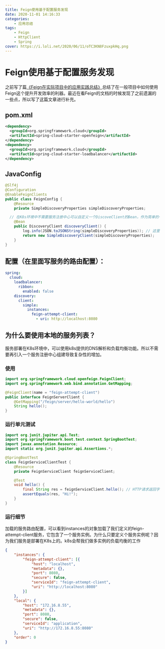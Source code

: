 ```yaml
---
title: Feign使用基于配置服务发现
date: 2020-11-01 14:16:33
categories:
    - 应用总结
tags: 
    - Feign
    - HttpClient
    - Spring
cover: https://i.loli.net/2020/06/11/oTC3KN8FzuxpkHq.png
---
```


# Feign使用基于配置服务发现

之前写了篇[《Feign在实际项目中的应用实践总结》](/public/2020/06/11/Feign在实际项目中的应用实践总结/)总结了在一般项目中如何使用Feign这个提升开发效率的利器。最近在看Feign的文档的时候发现了之前遗漏的一些点，所以写了这篇文章进行补充。


## pom.xml

```xml
<dependency>
  <groupId>org.springframework.cloud</groupId>
  <artifactId>spring-cloud-starter-openfeign</artifactId>
</dependency>
<dependency>
  <groupId>org.springframework.cloud</groupId>
  <artifactId>spring-cloud-starter-loadbalancer</artifactId>
</dependency>
```



## JavaConfig

```java
@Slf4j
@Configuration
@EnableFeignClients
public class FeignConfig {
    @Resource
    private SimpleDiscoveryProperties simpleDiscoveryProperties;

  // 在K8s环境中不需要服务注册中心可以自定义一个DiscoveClient的Bean，作为简单的一个服务列表
    @Bean
    public DiscoveryClient discoveryClient() {
        log.info(JSON.toJSONString(simpleDiscoveryProperties)); // 这里打印了加载的配置参数
        return new SimpleDiscoveryClient(simpleDiscoveryProperties);
    }
}
```



## 配置（在里面写服务的路由配置）：

```yaml
spring:
  cloud:
    loadbalancer:
      ribbon:
        enabled: false
    discovery:
      client:
        simple:
          instances:
            feign-attempt-client:
              - uri: http://localhost:8080
```



## 为什么要使用本地的服务列表？

服务部署在K8s环境中，可以使用k8s提供的DNS解析和负载均衡功能。所以不需要再引入一个服务注册中心组建导致复杂性的增加。



### 使用

```java
import org.springframework.cloud.openfeign.FeignClient;
import org.springframework.web.bind.annotation.GetMapping;

@FeignClient(name = "feign-attempt-client")
public interface FeignServerClient {
    @GetMapping("/feign/server/hello-world/hello")
    String hello();
}
```



### 运行单元测试

```java
import org.junit.jupiter.api.Test;
import org.springframework.boot.test.context.SpringBootTest;
import javax.annotation.Resource;
import static org.junit.jupiter.api.Assertions.*;

@SpringBootTest
class FeignServiceClientTest {
    @Resource
    private FeignServiceClient feignServiceClient;

    @Test
    void hello() {
        final String res = feignServiceClient.hello(); // HTTP请求返回字符串“Hi!”
        assertEquals(res, "Hi!");
    }
}
```



### 运行细节

加载的服务路由配置，可以看到instances的对象加载了我们定义的feign-attempt-client服务，它包含了一个服务实例。为什么只要定义个服务实例呢？因为我们服务是部署在K8s上的。k8s会帮我们做多实例的负载均衡的工作

```json
{
    "instances": {
        "feign-attempt-client": [{
            "host": "localhost",
            "metadata": {},
            "port": 8080,
            "secure": false,
            "serviceId": "feign-attempt-client",
            "uri": "http://localhost:8080"
        }]
    },
    "local": {
        "host": "172.16.8.55",
        "metadata": {},
        "port": 8080,
        "secure": false,
        "serviceId": "application",
        "uri": "http://172.16.8.55:8080"
    },
    "order": 0
}
```




